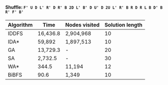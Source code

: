 #### Shuffle: `F' U D L' R' D R' B 2D L' B' D U' D 2U L' R' B R D R L B D' B R' F' B'`
| Algorithm | Time | Nodes visited | Solution length |
| ----- | ----- | ----- | ----- |
| IDDFS | 16,436.8 | 2,904,968 | 10 |
| IDA* | 59,892 | 1,897,513 | 10 |
| GA | 13,729.3 | - | 20 |
| SA | 2,732.5 | - | 30 |
| WA* | 344.5 | 11,194 | 12 |
| BiBFS | 90.6 | 1,349 | 10 |